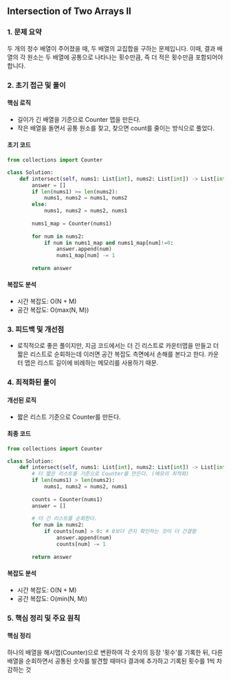 ## Intersection of Two Arrays II

### 1. 문제 요약

두 개의 정수 배열이 주어졌을 때, 두 배열의 교집합을 구하는 문제입니다. 이때, 결과 배열의 각 원소는 두 배열에 공통으로 나타나는 횟수만큼, 즉 더 적은 횟수만큼 포함되어야 합니다.

### 2. 초기 접근 및 풀이

#### 핵심 로직

- 길이가 긴 배열을 기준으로 Counter 맵을 만든다.
- 작은 배열을 돌면서 공통 원소를 찾고, 찾으면 count를 줄이는 방식으로 풀었다.

#### 초기 코드

```python
from collections import Counter

class Solution:
    def intersect(self, nums1: List[int], nums2: List[int]) -> List[int]:
        answer = []
        if len(nums1) >= len(nums2):
            nums1, nums2 = nums1, nums2
        else:
            nums1, nums2 = nums2, nums1
            
        nums1_map = Counter(nums1)
        
        for num in nums2:
            if num in nums1_map and nums1_map[num]!=0:
                answer.append(num)
                nums1_map[num] -= 1
                
        return answer
```

#### 복잡도 분석

- 시간 복잡도: O(N + M)
- 공간 복잡도: O(max(N, M))

### 3. 피드백 및 개선점

- 로직적으로 좋은 풀이지만, 지금 코드에서는 더 긴 리스트로 카운터맵을 만들고 더 짧은 리스트로 순회하는데 이러면 공간 복잡도 측면에서 손해를 본다고 한다. 카운터 맵은 리스트 길이에 비례하는 메모리를 사용하기 때문.

### 4. 최적화된 풀이

#### 개선된 로직

- 짧은 리스트 기준으로 Counter를 만든다.

#### 최종 코드

```python
from collections import Counter

class Solution:
    def intersect(self, nums1: List[int], nums2: List[int]) -> List[int]:
        # 더 짧은 리스트를 기준으로 Counter를 만든다. (메모리 최적화)
        if len(nums1) > len(nums2):
            nums1, nums2 = nums2, nums1
        
        counts = Counter(nums1)
        answer = []
        
        # 더 긴 리스트를 순회한다.
        for num in nums2:
            if counts[num] > 0: # 0보다 큰지 확인하는 것이 더 간결함
                answer.append(num)
                counts[num] -= 1
                
        return answer
```

#### 복잡도 분석

- 시간 복잡도: O(N + M)
- 공간 복잡도: O(min(N, M))

### 5. 핵심 정리 및 주요 원칙

#### 핵심 정리

하나의 배열을 해시맵(Counter)으로 변환하여 각 숫자의 등장 '횟수'를 기록한 뒤, 다른 배열을 순회하면서 공통된 숫자를 발견할 때마다 결과에 추가하고 기록된 횟수를 1씩 차감하는 것